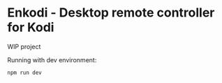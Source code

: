 # Enkodi - Desktop remote controller for Kodi

WIP project

Running with dev environment:

`npm run dev`
